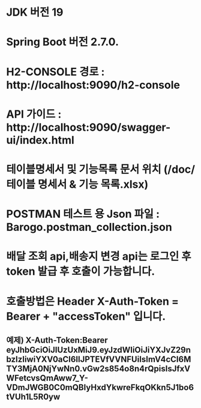 ﻿# JDK 버전 19
# Spring Boot 버전  2.7.0.
# H2-CONSOLE 경로 :  http://localhost:9090/h2-console
# API 가이드 :  http://localhost:9090/swagger-ui/index.html
# 테이블명세서 및 기능목록 문서 위치 (/doc/테이블 명세서 & 기능 목록.xlsx)
# POSTMAN 테스트 용 Json 파일 : Barogo.postman_collection.json

# 배달 조회 api,배송지 변경 api는 로그인 후 token 발급 후 호출이 가능합니다. 
# 호출방법은 Header X-Auth-Token = Bearer  + "accessToken" 입니다.
## 예제)  X-Auth-Token:Bearer eyJhbGciOiJIUzUxMiJ9.eyJzdWIiOiJiYXJvZ29nbzIzIiwiYXV0aCI6IlJPTEVfVVNFUiIsImV4cCI6MTY3MjA0NjYwNn0.vGw2s854o8n4rQpisIsJfxVWFetcvsQmAww7_Y-VDmJWGB0C0mQBIyHxdYkwreFkqOKkn5J1bo6tVUh1L5R0yw